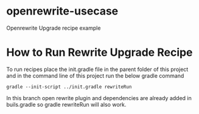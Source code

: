 # openrewrite-usecase
  
  Openrewrite Upgrade recipe example


# How to Run Rewrite Upgrade Recipe
 
  To run recipes place the init.gradle file in the parent folder of this project and in the command line of this project run the below gradle command
  
```
gradle --init-script ../init.gradle rewriteRun
```

 In this branch open rewrite plugin and dependencies are already added in buils.gradle 
 so gradle rewriteRun will also work.
 

